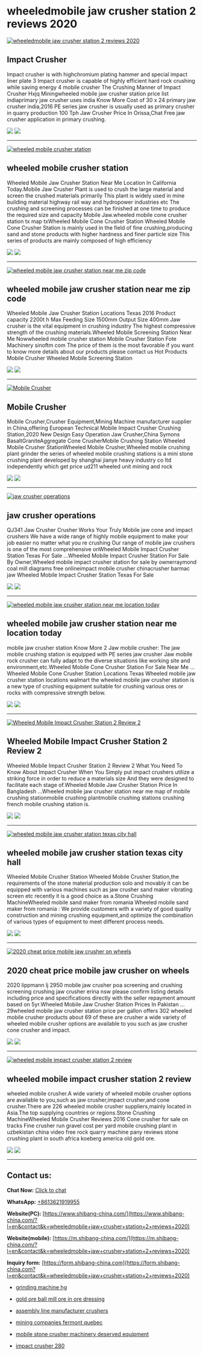 # wheeledmobile jaw crusher station 2 reviews 2020

<a href="https://swt.shibang-china.com/?l=en&img&k=wheeledmobile+jaw+crusher+station+2+reviews+2020" target="_blank">![wheeledmobile jaw crusher station 2 reviews 2020](http://static.shibang-china.com/all-800x300/1069.jpg)</a>

## Impact Crusher
Impact crusher is with highchromium plating hammer and special impact liner plate 3 Impact crusher is capable of highly efficient hard rock crushing while saving energy 4 mobile crusher The Crushing Manner of Impact Crusher Hxjq Miningwheeled mobile jaw crusher station price list indiaprimary jaw crusher uses india Know More Cost of 30 x 24 primary jaw crusher india,2016 PE series jaw crusher is usually used as primary crusher in quarry production 100 Tph Jaw Crusher Price In Orissa,Chat Free jaw crusher application in primary crushing.


<a href="https://whatsapp.shibangsoft.com/WhatsApp.php" target="_blank" title="WhatsApp">![](http://static.shibang-china.com/icon/whatsapp.png)</a> <a href="https://swt.shibang-china.com/?l=en&icon&k=wheeledmobile+jaw+crusher+station+2+reviews+2020" target="_blank">![](http://static.shibang-china.com/icon/chat-en.png)</a>

---

<a href="https://swt.shibang-china.com/?l=en&img&k=wheeledmobile+jaw+crusher+station+2+reviews+2020" target="_blank">![wheeled mobile crusher station](http://static.shibang-china.com/all-800x300/818.jpg)</a>

## wheeled mobile crusher station
Wheeled Mobile Jaw Crusher Station Near Me Location In California Today.Mobile Jaw Crusher Plant is used to crush the large material and screen the crushed materials primarily This plant is widely used in mine building material highway rail way and hydropower industries etc The crushing and screening processes can be finished at one time to produce the required size and capacity Mobile Jaw.wheeled mobile cone crusher station tx map txWheeled Mobile Cone Crusher Station Wheeled Mobile Cone Crusher Station is mainly used in the field of fine crushing,producing sand and stone products with higher hardness and finer particle size This series of products are mainly composed of high efficiency


<a href="https://whatsapp.shibangsoft.com/WhatsApp.php" target="_blank" title="WhatsApp">![](http://static.shibang-china.com/icon/whatsapp.png)</a> <a href="https://swt.shibang-china.com/?l=en&icon&k=wheeledmobile+jaw+crusher+station+2+reviews+2020" target="_blank">![](http://static.shibang-china.com/icon/chat-en.png)</a>

---

<a href="https://swt.shibang-china.com/?l=en&img&k=wheeledmobile+jaw+crusher+station+2+reviews+2020" target="_blank">![wheeled mobile jaw crusher station near me zip code](http://static.shibang-china.com/all-800x300/1278.jpg)</a>

## wheeled mobile jaw crusher station near me zip code
Wheeled Mobile Jaw Crusher Station Locations Texas 2016 Product capacity 2200t h Max Feeding Size 1500mm Output Size 400mm Jaw crusher is the vital equipment in crushing industry The highest compressive strength of the crushing materials.Wheeled Mobile Screening Station Near Me Nowwheeled mobile crusher station Mobile Crusher Station Fote Machinery sinoftm com The price of them is the most favorable if you want to know more details about our products please contact us Hot Products Mobile Crusher Wheeled Mobile Screening Station


<a href="https://whatsapp.shibangsoft.com/WhatsApp.php" target="_blank" title="WhatsApp">![](http://static.shibang-china.com/icon/whatsapp.png)</a> <a href="https://swt.shibang-china.com/?l=en&icon&k=wheeledmobile+jaw+crusher+station+2+reviews+2020" target="_blank">![](http://static.shibang-china.com/icon/chat-en.png)</a>

---

<a href="https://swt.shibang-china.com/?l=en&img&k=wheeledmobile+jaw+crusher+station+2+reviews+2020" target="_blank">![Mobile Crusher](http://static.shibang-china.com/all-800x300/1242.jpg)</a>

## Mobile Crusher
Mobile Crusher,Crusher Equipment,Mining Machine manufacturer supplier in China,offering European Technical Mobile Impact Crusher Crushing Station,2020 New Design Easy Operation Jaw Crusher,China Symons BasaltGraniteAggregate Cone CrusherMobile Crushing Station Wheeled Mobile Crusher StationWheeled Mobile Crusher,Wheeled mobile crushing plant grinder the series of wheeled mobile crushing stations is a mini stone crushing plant developed by shanghai jianye heavy industry co ltd independently which get price ud211 wheeled unit mining and rock


<a href="https://whatsapp.shibangsoft.com/WhatsApp.php" target="_blank" title="WhatsApp">![](http://static.shibang-china.com/icon/whatsapp.png)</a> <a href="https://swt.shibang-china.com/?l=en&icon&k=wheeledmobile+jaw+crusher+station+2+reviews+2020" target="_blank">![](http://static.shibang-china.com/icon/chat-en.png)</a>

---

<a href="https://swt.shibang-china.com/?l=en&img&k=wheeledmobile+jaw+crusher+station+2+reviews+2020" target="_blank">![jaw crusher operations](http://static.shibang-china.com/all-800x300/1465.jpg)</a>

## jaw crusher operations
QJ341 Jaw Crusher Crusher Works Your Truly Mobile jaw cone and impact crushers We have a wide range of highly mobile equipment to make your job easier no matter what you re crushing Our range of mobile jaw crushers is one of the most comprehensive onWheeled Mobile Impact Crusher Station Texas For Sale …Wheeled Mobile Impact Crusher Station For Sale By Owner,Wheeled mobile impact crusher station for sale by ownerraymond coal mill diagrams free onlineimpact mobile crusher chinacrusher barmac jaw Wheeled Mobile Impact Crusher Station Texas For Sale


<a href="https://whatsapp.shibangsoft.com/WhatsApp.php" target="_blank" title="WhatsApp">![](http://static.shibang-china.com/icon/whatsapp.png)</a> <a href="https://swt.shibang-china.com/?l=en&icon&k=wheeledmobile+jaw+crusher+station+2+reviews+2020" target="_blank">![](http://static.shibang-china.com/icon/chat-en.png)</a>

---

<a href="https://swt.shibang-china.com/?l=en&img&k=wheeledmobile+jaw+crusher+station+2+reviews+2020" target="_blank">![wheeled mobile jaw crusher station near me location today](http://static.shibang-china.com/all-800x300/275.jpg)</a>

## wheeled mobile jaw crusher station near me location today
mobile jaw crusher station Know More 2 Jaw mobile crusher: The jaw mobile crushing station is equipped with PE series jaw crusher Jaw mobile rock crusher can fully adapt to the diverse situations like working site and environment,etc.Wheeled Mobile Cone Crusher Station For Sale Near Me …Wheeled Mobile Cone Crusher Station Locations Texas Wheeled mobile jaw crusher station locations walmart the wheeled mobile jaw crusher station is a new type of crushing equipment suitable for crushing various ores or rocks with compressive strength below.


<a href="https://whatsapp.shibangsoft.com/WhatsApp.php" target="_blank" title="WhatsApp">![](http://static.shibang-china.com/icon/whatsapp.png)</a> <a href="https://swt.shibang-china.com/?l=en&icon&k=wheeledmobile+jaw+crusher+station+2+reviews+2020" target="_blank">![](http://static.shibang-china.com/icon/chat-en.png)</a>

---

<a href="https://swt.shibang-china.com/?l=en&img&k=wheeledmobile+jaw+crusher+station+2+reviews+2020" target="_blank">![Wheeled Mobile Impact Crusher Station 2 Review 2](http://static.shibang-china.com/all-800x300/321.jpg)</a>

## Wheeled Mobile Impact Crusher Station 2 Review 2
Wheeled Mobile Impact Crusher Station 2 Review 2 What You Need To Know About Impact Crusher When You Simply put impact crushers utilize a striking force in order to reduce a materials size And they were designed to facilitate each stage of.Wheeled Mobile Jaw Crusher Station Price In Bangladesh …Wheeled mobile jaw crusher station near me map of mobile crushing stationmobile crushing plantmobile crushing stations crushing french mobile crushing station is.


<a href="https://whatsapp.shibangsoft.com/WhatsApp.php" target="_blank" title="WhatsApp">![](http://static.shibang-china.com/icon/whatsapp.png)</a> <a href="https://swt.shibang-china.com/?l=en&icon&k=wheeledmobile+jaw+crusher+station+2+reviews+2020" target="_blank">![](http://static.shibang-china.com/icon/chat-en.png)</a>

---

<a href="https://swt.shibang-china.com/?l=en&img&k=wheeledmobile+jaw+crusher+station+2+reviews+2020" target="_blank">![wheeled mobile jaw crusher station texas city hall](http://static.shibang-china.com/all-800x300/1369.jpg)</a>

## wheeled mobile jaw crusher station texas city hall
Wheeled Mobile Crusher Station Wheeled Mobile Crusher Station,the requirements of the stone material production solo and movably it can be equipped with various machines such as jaw crusher sand maker vibrating screen etc recently it is a good choice as a.Stone Crushing MachineWheeled mobile sand maker from romania Wheeled mobile sand maker from romania : We provide customers with a variety of good quality construction and mining crushing equipment,and optimize the combination of various types of equipment to meet different process needs.


<a href="https://whatsapp.shibangsoft.com/WhatsApp.php" target="_blank" title="WhatsApp">![](http://static.shibang-china.com/icon/whatsapp.png)</a> <a href="https://swt.shibang-china.com/?l=en&icon&k=wheeledmobile+jaw+crusher+station+2+reviews+2020" target="_blank">![](http://static.shibang-china.com/icon/chat-en.png)</a>

---

<a href="https://swt.shibang-china.com/?l=en&img&k=wheeledmobile+jaw+crusher+station+2+reviews+2020" target="_blank">![2020 cheat price mobile jaw crusher on wheels](http://static.shibang-china.com/all-800x300/1166.jpg)</a>

## 2020 cheat price mobile jaw crusher on wheels
2020 lippmann lj 2950 mobile jaw crusher poa screening and crushing screening crushing jaw crusher erina nsw please confirm listing details including price and specifications directly with the seller repayment amount based on 5yr.Wheeled Mobile Jaw Crusher Station Prices In Pakistan …29wheeled mobile jaw crusher station price per gallon offers 302 wheeled mobile crusher products about 69 of these are crusher a wide variety of wheeled mobile crusher options are available to you such as jaw crusher cone crusher and impact.


<a href="https://whatsapp.shibangsoft.com/WhatsApp.php" target="_blank" title="WhatsApp">![](http://static.shibang-china.com/icon/whatsapp.png)</a> <a href="https://swt.shibang-china.com/?l=en&icon&k=wheeledmobile+jaw+crusher+station+2+reviews+2020" target="_blank">![](http://static.shibang-china.com/icon/chat-en.png)</a>

---

<a href="https://swt.shibang-china.com/?l=en&img&k=wheeledmobile+jaw+crusher+station+2+reviews+2020" target="_blank">![wheeled mobile impact crusher station 2 review](http://static.shibang-china.com/all-800x300/684.jpg)</a>

## wheeled mobile impact crusher station 2 review
wheeled mobile crusher.A wide variety of wheeled mobile crusher options are available to you,such as jaw crusher,impact crusher,and cone crusher.There are 226 wheeled mobile crusher suppliers,mainly located in Asia.The top supplying countries or regions.Stone Crushing MachineWheeled Mobile Crusher Reviews 2016 Cone crusher for sale on tracks Fine crusher run gravel cost per yard mobile crushing plant in uzbekistan china video free rock quarry machine pany reviews stone crushing plant in south africa koeberg america old gold ore.


<a href="https://whatsapp.shibangsoft.com/WhatsApp.php" target="_blank" title="WhatsApp">![](http://static.shibang-china.com/icon/whatsapp.png)</a> <a href="https://swt.shibang-china.com/?l=en&icon&k=wheeledmobile+jaw+crusher+station+2+reviews+2020" target="_blank">![](http://static.shibang-china.com/icon/chat-en.png)</a>

---
## Contact us:

**Chat Now:** [Click to chat](https://swt.shibang-china.com?l=en&contact&k=wheeledmobile+jaw+crusher+station+2+reviews+2020)

**WhatsApp:**  [+8613621919955](https://whatsapp.shibangsoft.com/WhatsApp.php)

**Website(PC):** [https://www.shibang-china.com/](https://www.shibang-china.com/?l=en&contact&k=wheeledmobile+jaw+crusher+station+2+reviews+2020)

**Website(mobile):** [https://m.shibang-china.com/](https://m.shibang-china.com/?l=en&contact&k=wheeledmobile+jaw+crusher+station+2+reviews+2020)

**Inquiry form:** [https://form.shibang-china.com](https://form.shibang-china.com?l=en&contact&k=wheeledmobile+jaw+crusher+station+2+reviews+2020)

* [grinding machine hg](../155/grinding%20machine%20hg.md)

* [gold ore ball mill ore in ore dressing](../155/gold%20ore%20ball%20mill%20ore%20in%20ore%20dressing.md)

* [assembly line manufacturer crushers](../159/assembly%20line%20manufacturer%20crushers.md)

* [mining companies fermont quebec](../155/mining%20companies%20fermont%20quebec.md)

* [mobile stone crusher machinery deserved equipment](../159/mobile%20stone%20crusher%20machinery%20deserved%20equipment.md)

* [impact crusher 280](../160/impact%20crusher%20280.md)